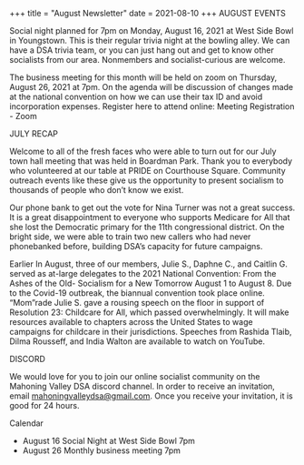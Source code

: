 +++
title = "August Newsletter"
date = 2021-08-10
+++
AUGUST EVENTS

Social night planned for 7pm on Monday, August 16, 2021 at West Side Bowl in Youngstown. This is their regular trivia night at the bowling alley.  We can have a DSA trivia team, or you can just hang out and get to know other socialists from our area.  Nonmembers and socialist-curious are welcome. 

The business meeting for this month will be held on zoom on Thursday, August 26, 2021 at 7pm.  On the agenda will be discussion of changes made at the national convention on how we can use their tax ID and avoid incorporation expenses.  Register here to attend online: Meeting Registration - Zoom

JULY RECAP

Welcome to all of the fresh faces who were able to turn out for our July town hall meeting that was held in Boardman Park.  Thank you to everybody who volunteered at our table at PRIDE on Courthouse Square.  Community outreach events like these give us the opportunity to present socialism to thousands of people who don’t know we exist. 

Our phone bank to get out the vote for Nina Turner was not a great success.  It is a great disappointment to everyone who supports Medicare for All that she lost the Democratic primary for the 11th congressional district.  On the bright side, we were able to train two new callers who had never phonebanked before, building DSA’s capacity for future campaigns.

Earlier In August, three of our members, Julie S., Daphne C., and Caitlin G. served as at-large delegates to the 2021 National Convention: From the Ashes of the Old- Socialism for a New Tomorrow August 1 to August 8. Due to the Covid-19 outbreak, the biannual convention took place online. “Mom”rade Julie S. gave a rousing speech on the floor in support of Resolution 23: Childcare for All, which passed overwhelmingly. It will make resources available to chapters across the United States to wage campaigns for childcare in their jurisdictions.  Speeches from Rashida Tlaib, Dilma Rousseff, and India Walton are available to watch on YouTube.

DISCORD

We would love for you to join our online socialist community on the Mahoning Valley DSA discord channel.  In order to receive an invitation, email mahoningvalleydsa@gmail.com.  Once you receive your invitation, it is good for 24 hours. 

Calendar
- August 16            Social Night at West Side Bowl   7pm
- August 26            Monthly business meeting         7pm
